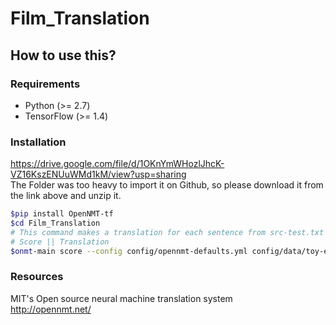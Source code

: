 

# Film_Translation

## How to use this? 
### Requirements

* Python (>= 2.7)
* TensorFlow (>= 1.4)

### Installation

https://drive.google.com/file/d/1OKnYmWHozlJhcK-VZ16KszENUuWMd1kM/view?usp=sharing \
The Folder was too heavy to import it on Github, so please download it from the link above and unzip it. 

```bash
$pip install OpenNMT-tf
$cd Film_Translation 
# This command makes a translation for each sentence from src-test.txt and prints
# Score || Translation
$onmt-main score --config config/opennmt-defaults.yml config/data/toy-ende.yml --features_file data/toy-ende/src-test.txt --predictions_file data/toy-ende/tgt-test.txt
```

### Resources
MIT's Open source neural machine translation system \
http://opennmt.net/
